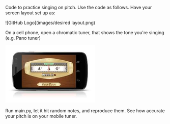 Code to practice singing on pitch. Use the code as follows. Have your screen layout set up as:

![GitHub Logo](images/desired layout.png)

On a cell phone, open a chromatic tuner, that shows the tone you're singing (e.g. Pano tuner)

![GitHub Logo](images/chromatic_tuner.jpeg)

Run main.py, let it hit random notes, and reproduce them. See how accurate your pitch is on your mobile tuner.